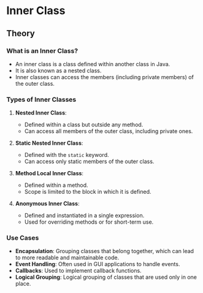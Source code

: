 # Inner Class

## Theory

### What is an Inner Class?
- An inner class is a class defined within another class in Java.
- It is also known as a nested class.
- Inner classes can access the members (including private members) of the outer class.

### Types of Inner Classes
1. **Nested Inner Class**:
   - Defined within a class but outside any method.
   - Can access all members of the outer class, including private ones.
   
2. **Static Nested Inner Class**:
   - Defined with the `static` keyword.
   - Can access only static members of the outer class.
   
3. **Method Local Inner Class**:
   - Defined within a method.
   - Scope is limited to the block in which it is defined.

4. **Anonymous Inner Class**:
   - Defined and instantiated in a single expression.
   - Used for overriding methods or for short-term use.

### Use Cases
- **Encapsulation**: Grouping classes that belong together, which can lead to more readable and maintainable code.
- **Event Handling**: Often used in GUI applications to handle events.
- **Callbacks**: Used to implement callback functions.
- **Logical Grouping**: Logical grouping of classes that are used only in one place.